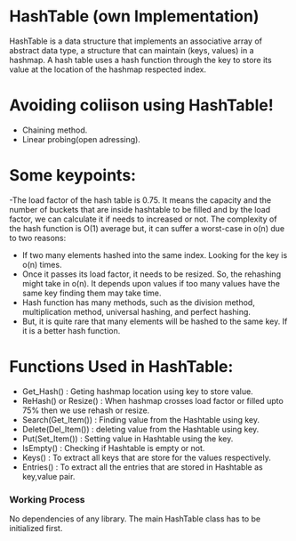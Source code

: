 # HashTable (own Implementation)
HashTable is a data structure that implements an associative array of abstract data type, a structure that can maintain (keys, values) in a hashmap. A hash table uses a hash function through the key to store its value at the location of the hashmap respected index.  

# Avoiding coliison using HashTable!

  - Chaining method. 
  - Linear probing(open adressing).

# Some keypoints:
  -The load factor of the hash table is 0.75. It means the capacity and the number of buckets that are inside hashtable to be filled and by the load factor, we can calculate it if needs to increased or not.
The complexity of the hash function is O(1) average but, it can suffer a worst-case in o(n) due to two reasons:
  - If two many elements hashed into the same index. Looking for the key is o(n) times.
  - Once it passes its load factor, it needs to be resized. So, the rehashing might take in o(n). It depends upon values if too many values have the same key finding them may take time.
  - Hash function has many methods, such as the division method,  multiplication method, universal hashing, and perfect hashing.
  - But, it is quite rare that many elements will be hashed to the same key. If it is a better hash function.

# Functions Used in HashTable:

  - Get_Hash() : Geting hashmap location using key to store value.
  - ReHash() or Resize() : When hashmap crosses load factor or filled upto 75% then we use rehash or resize.
  - Search(Get_Item())   : Finding value from the Hashtable using key.
  - Delete(Del_Item())   : deleting value from the Hashtable using key.
  - Put(Set_Item())      : Setting value in Hashtable using the key.
  - IsEmpty()            : Checking if Hashtable is empty or not.
  - Keys()               : To extract all keys that are store for the values respectively.
  - Entries()            : To extract all the entries that are stored in Hashtable as key,value pair.
### Working Process
No dependencies of any library. The main HashTable class has to be initialized first.
